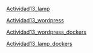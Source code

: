 [Actividad13_lamp](Actividad13_lamp/readme.md)

[Actividad13_wordpress](Actividad13_wordpress/readme.md)

[Actividad13_wordpress_dockers](Actividad13_wordpress_dockers/readme.md)

[Actividad13_lamp_dockers](Actividad13_lamp_dockers/readme.md)
